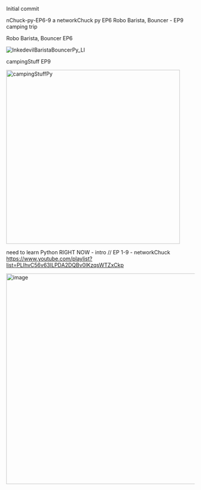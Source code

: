 Initial commit

nChuck-py-EP6-9
a networkChuck py EP6 Robo Barista, Bouncer - EP9 camping trip

Robo Barista, Bouncer EP6

![InkedevilBaristaBouncerPy_LI](https://user-images.githubusercontent.com/103030864/196738910-1558b09f-61cd-413c-86ac-69a09e0fea16.jpg)

campingStuff EP9

<img width="464" alt="campingStuffPy" src="https://user-images.githubusercontent.com/103030864/196738759-ae5c9e0c-9794-4798-a7f3-ff0b9d80c0e9.png">


need to learn Python RIGHT NOW - intro // EP 1-9 - networkChuck 
https://www.youtube.com/playlist?list=PLIhvC56v63ILPDA2DQBv0IKzqsWTZxCkp

<img width="562" alt="image" src="https://user-images.githubusercontent.com/103030864/196738475-2bfed274-b954-4eab-955e-9145d31a00d2.png">
